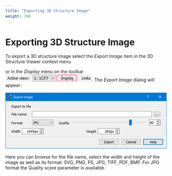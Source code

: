 ```yaml
---
title: "Exporting 3D Structure Image"
weight: 700
---
```



# Exporting 3D Structure Image

To export a 3D structure image select the _Export Image_ item in the 3D Structure Viewer context menu

or in the _Display_ menu on the toolbar ![](/images/65929549/96665893.png). The _Export Image_ dialog will appear:


![](/images/65929549/96665887.png)

Here you can browse for the file name, select the width and height of the image as well as its format: SVG, PNG, PS, JPG, TIFF, PDF, BMP. For JPG format the Quality score parameter is available.
